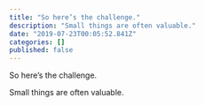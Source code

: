 ```yaml
---
title: "So here’s the challenge."
description: "Small things are often valuable."
date: "2019-07-23T00:05:52.841Z"
categories: []
published: false
---
```


  

So here’s the challenge.

Small things are often valuable.
